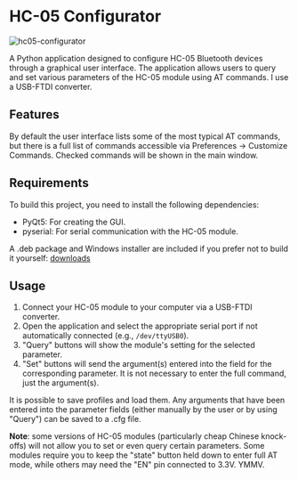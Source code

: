 # HC-05 Configurator
![hc05-configurator](https://github.com/user-attachments/assets/6505dca0-ee9e-46a3-a57c-362523066c6c)

A Python application designed to configure HC-05 Bluetooth devices through a graphical user interface. The application allows users to query and set various parameters of the HC-05 module using AT commands. I use a USB-FTDI converter.

## Features

By default the user interface lists some of the most typical AT commands, but there is a full list of commands accessible via Preferences -> Customize Commands. Checked commands will be shown in the main window.

## Requirements

To build this project, you need to install the following dependencies:

- PyQt5: For creating the GUI.
- pyserial: For serial communication with the HC-05 module.

A .deb package and Windows installer are included if you prefer not to build it yourself: [downloads](https://github.com/ignotus666/HC-05-Configurator/releases)

## Usage

1. Connect your HC-05 module to your computer via a USB-FTDI converter.
2. Open the application and select the appropriate serial port if not automatically connected (e.g., `/dev/ttyUSB0`).
3. "Query" buttons will show the module's setting for the selected parameter.
4. "Set" buttons will send the argument(s) entered into the field for the corresponding parameter. It is not necessary to enter the full command, just the argument(s).

It is possible to save profiles and load them. Any arguments that have been entered into the parameter fields (either manually by the user or by using "Query") can be saved to a .cfg file.

**Note**: some versions of HC-05 modules (particularly cheap Chinese knock-offs) will not allow you to set or even query certain parameters. Some modules require you to keep the "state" button held down to enter full AT mode, while others may need the "EN" pin connected to 3.3V. YMMV.
